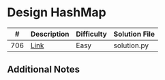 # Design HashMap
|#|Description|Difficulty|Solution File|
|-|-|-|-|
|706|[Link](https://leetcode.com/problems/design-hashmap/)|Easy|solution.py|

## Additional Notes
